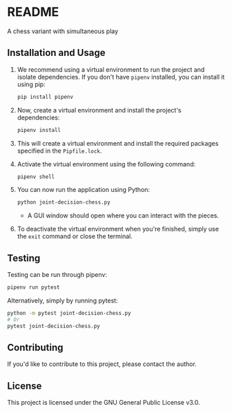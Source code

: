 # README
 A chess variant with simultaneous play

## Installation and Usage

1. We recommend using a virtual environment to run the project and isolate dependencies. If you don't have `pipenv` installed, you can install it using pip:

   ```bash
   pip install pipenv
   ```

2. Now, create a virtual environment and install the project's dependencies:

   ```bash
   pipenv install
   ```

3. This will create a virtual environment and install the required packages specified in the `Pipfile.lock`.

4. Activate the virtual environment using the following command:

   ```bash
   pipenv shell
   ```

5. You can now run the application using Python:

   ```bash
   python joint-decision-chess.py
   ```

   - A GUI window should open where you can interact with the pieces.

6. To deactivate the virtual environment when you're finished, simply use the `exit` command or close the terminal.

## Testing

Testing can be run through pipenv:

```bash
pipenv run pytest
```

Alternatively, simply by running pytest:

```bash
python -m pytest joint-decision-chess.py
# Or
pytest joint-decision-chess.py
```

## Contributing

If you'd like to contribute to this project, please contact the author.

## License

This project is licensed under the GNU General Public License v3.0.
